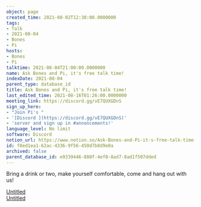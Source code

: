 ```yaml
---
object: page
created_time: 2021-08-02T12:38:00.0000000
tags:
- Talk
- 2021-08-04
- Bones
- Pi
hosts:
- Bones
- Pi
talktime: 2021-08-04T21:00:00.0000000
name: Ask Bones and Pi, it's free talk time!
indexDate: 2021-08-04
parent_type: database_id
title: Ask Bones and Pi, it's free talk time!
last_edited_time: 2021-08-16T01:26:00.0000000
meeting_link: https://discord.gg/vE7QUXGDnS
sign_up_here:
- "Join Pi's "
- '[Discord ](https://discord.gg/vE7QUXGDnS)'
- 'server and sign up in #annoncements!'
language_level: No limit
software: Discord
notion_url: https://www.notion.so/Ask-Bones-and-Pi-it-s-free-talk-time-f8ed1ea162ac43369f56450d7b8d9e0a
id: f8ed1ea1-62ac-4336-9f56-450d7b8d9e0a
archived: false
parent_database_id: e9339446-880f-4ef0-8ad7-8ad1f507dded
---
```


Bring a drink or two, make yourself comfortable, come and hang out with us!

[Untitled](https://www.notion.so/12c4a9e645d54aefa860b5f927a0b220)   
[Untitled](https://www.notion.so/482e61b02b9c4456b2b4fe86bb7544c6)   







